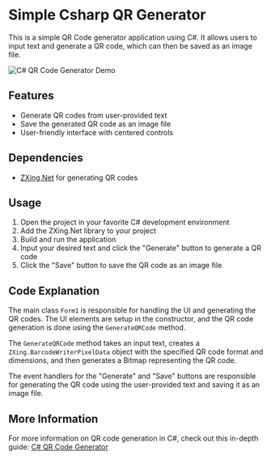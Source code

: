 # Simple Csharp QR Generator

This is a simple QR Code generator application using C#. It allows users to input text and generate a QR code, which can then be saved as an image file.

![C# QR Code Generator Demo](https://content.bytehide.com/wp-content/uploads/2023/05/Screenshot_1.png)

## Features

- Generate QR codes from user-provided text
- Save the generated QR code as an image file
- User-friendly interface with centered controls

## Dependencies

- [ZXing.Net](https://github.com/micjahn/ZXing.Net) for generating QR codes

## Usage

1. Open the project in your favorite C# development environment
2. Add the ZXing.Net library to your project
3. Build and run the application
4. Input your desired text and click the "Generate" button to generate a QR code
5. Click the "Save" button to save the QR code as an image file

## Code Explanation

The main class `Form1` is responsible for handling the UI and generating the QR codes. The UI elements are setup in the constructor, and the QR code generation is done using the `GenerateQRCode` method.

The `GenerateQRCode` method takes an input text, creates a `ZXing.BarcodeWriterPixelData` object with the specified QR code format and dimensions, and then generates a Bitmap representing the QR code.

The event handlers for the "Generate" and "Save" buttons are responsible for generating the QR code using the user-provided text and saving it as an image file.

## More Information

For more information on QR code generation in C#, check out this in-depth guide: [C# QR Code Generator](https://www.bytehide.com/blog/qr-generator-csharp)